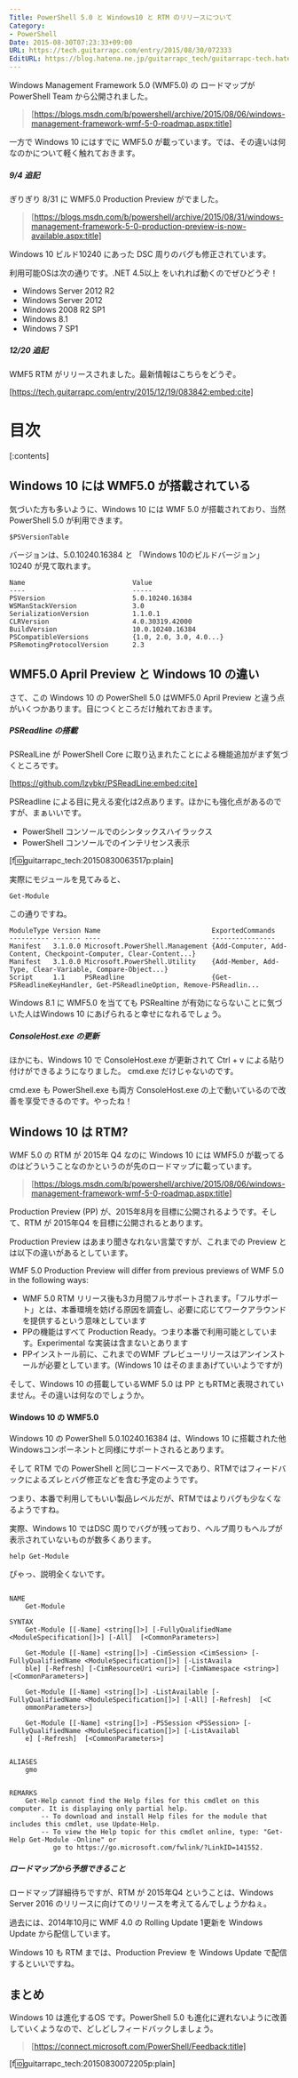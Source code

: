 ```yaml
---
Title: PowerShell 5.0 と Windows10 と RTM のリリースについて
Category:
- PowerShell
Date: 2015-08-30T07:23:33+09:00
URL: https://tech.guitarrapc.com/entry/2015/08/30/072333
EditURL: https://blog.hatena.ne.jp/guitarrapc_tech/guitarrapc-tech.hatenablog.com/atom/entry/6653458415119489085
---
```


Windows Management Framework 5.0 (WMF5.0) の ロードマップが PowerShell Team から公開されました。

> [https://blogs.msdn.com/b/powershell/archive/2015/08/06/windows-management-framework-wmf-5-0-roadmap.aspx:title]

一方で Windows 10 にはすでに WMF5.0 が載っています。では、その違いは何なのかについて軽く触れておきます。

##### 9/4 追記

ぎりぎり 8/31 に WMF5.0 Production Preview がでました。

> [https://blogs.msdn.com/b/powershell/archive/2015/08/31/windows-management-framework-5-0-production-preview-is-now-available.aspx:title]

Windows 10 ビルド10240 にあった DSC 周りのバグも修正されています。

利用可能OSは次の通りです。.NET 4.5以上 をいれれば動くのでぜひどうぞ！

- Windows Server 2012 R2
- Windows Server 2012
- Windows 2008 R2 SP1
- Windows 8.1
- Windows 7 SP1

##### 12/20 追記

WMF5 RTM がリリースされました。最新情報はこちらをどうぞ。

[https://tech.guitarrapc.com/entry/2015/12/19/083842:embed:cite]

# 目次

[:contents]

Windows 10 には WMF5.0 が搭載されている
----

気づいた方も多いように、Windows 10 には WMF 5.0 が搭載されており、当然PowerShell 5.0 が利用できます。

```
$PSVersionTable
```

バージョンは、5.0.10240.16384 と 「Windows 10のビルドバージョン」 10240 が見て取れます。

```
Name                           Value
----                           -----
PSVersion                      5.0.10240.16384
WSManStackVersion              3.0
SerializationVersion           1.1.0.1
CLRVersion                     4.0.30319.42000
BuildVersion                   10.0.10240.16384
PSCompatibleVersions           {1.0, 2.0, 3.0, 4.0...}
PSRemotingProtocolVersion      2.3
```

WMF5.0 April Preview と Windows 10 の違い
----

さて、この Windows 10 の PowerShell 5.0 はWMF5.0 April Preview と違う点がいくつかあります。目につくところだけ触れておきます。

##### PSReadline の搭載

PSRealLine が PowerShell Core に取り込まれたことによる機能追加がまず気づくところです。

[https://github.com/lzybkr/PSReadLine:embed:cite]

PSReadline による目に見える変化は2点あります。ほかにも強化点があるのですが、まぁいいです。

- PowerShell コンソールでのシンタックスハイラックス
- PowerShell コンソールでのインテリセンス表示

[f:id:guitarrapc_tech:20150830063517p:plain]


実際にモジュールを見てみると、

```
Get-Module
```

この通りですね。

```
ModuleType Version Name                            ExportedCommands                                                    
---------- ------- ----                            ----------------                                                    
Manifest   3.1.0.0 Microsoft.PowerShell.Management {Add-Computer, Add-Content, Checkpoint-Computer, Clear-Content...}  
Manifest   3.1.0.0 Microsoft.PowerShell.Utility    {Add-Member, Add-Type, Clear-Variable, Compare-Object...}           
Script     1.1     PSReadline                      {Get-PSReadlineKeyHandler, Get-PSReadlineOption, Remove-PSReadlin...
```

Windows 8.1 に WMF5.0 を当てても PSRealtine が有効にならないことに気づいた人はWindows 10 にあげられると幸せになれるでしょう。

##### ConsoleHost.exe の更新

ほかにも、Windows 10 で ConsoleHost.exe が更新されて Ctrl + v による貼り付けができるようになりました。 cmd.exe だけじゃないのです。

cmd.exe も PowerShell.exe も両方 ConsoleHost.exe の上で動いているので改善を享受できるのです。やったね！


Windows 10 は RTM?
----

WMF 5.0 の RTM が 2015年 Q4 なのに Windows 10 には WMF5.0 が載ってるのはどういうことなのかというのが先のロードマップに載っています。

> [https://blogs.msdn.com/b/powershell/archive/2015/08/06/windows-management-framework-wmf-5-0-roadmap.aspx:title]

Production Preview (PP) が、2015年8月を目標に公開されるようです。そして、RTM が 2015年Q4 を目標に公開されるとあります。

Production Preview はあまり聞きなれない言葉ですが、これまでの Preview とは以下の違いがあるとしています。

WMF 5.0 Production Preview will differ from previous previews of WMF 5.0 in the following ways:

- WMF 5.0 RTM リリース後も3カ月間フルサポートされます。「フルサポート」とは、本番環境を妨げる原因を調査し、必要に応じてワークアラウンドを提供するという意味としています
- PPの機能はすべて Production Ready。つまり本番で利用可能としています。Experimental な実装は含まないとあります
- PPインストール前に、これまでのWMF プレビューリリースはアンインストールが必要としています。(Windows 10 はそのままあげていいようですが)

そして、Windows 10 の搭載しているWMF 5.0 は PP ともRTMと表現されていません。その違いは何なのでしょうか。


#### Windows 10 の WMF5.0 

Windows 10 の PowerShell 5.0.10240.16384 は、Windows 10 に搭載された他Windowsコンポーネントと同様にサポートされるとあります。

そして RTM での PowerShell と同じコードベースであり、RTMではフィードバックによるズレとバグ修正などを含む予定のようです。

つまり、本番で利用してもいい製品レベルだが、RTMではよりバグも少なくなるようですね。

実際、Windows 10 ではDSC 周りでバグが残っており、ヘルプ周りもヘルプが表示されていないものが数多くあります。

```
help Get-Module
```

ぴゃっ、説明全くないです。

```

NAME
    Get-Module
    
SYNTAX
    Get-Module [[-Name] <string[]>] [-FullyQualifiedName <ModuleSpecification[]>] [-All]  [<CommonParameters>]
    
    Get-Module [[-Name] <string[]>] -CimSession <CimSession> [-FullyQualifiedName <ModuleSpecification[]>] [-ListAvaila
    ble] [-Refresh] [-CimResourceUri <uri>] [-CimNamespace <string>]  [<CommonParameters>]
    
    Get-Module [[-Name] <string[]>] -ListAvailable [-FullyQualifiedName <ModuleSpecification[]>] [-All] [-Refresh]  [<C
    ommonParameters>]
    
    Get-Module [[-Name] <string[]>] -PSSession <PSSession> [-FullyQualifiedName <ModuleSpecification[]>] [-ListAvailabl
    e] [-Refresh]  [<CommonParameters>]
    

ALIASES
    gmo
    

REMARKS
    Get-Help cannot find the Help files for this cmdlet on this computer. It is displaying only partial help.
        -- To download and install Help files for the module that includes this cmdlet, use Update-Help.
        -- To view the Help topic for this cmdlet online, type: "Get-Help Get-Module -Online" or 
           go to https://go.microsoft.com/fwlink/?LinkID=141552.

```

##### ロードマップから予想できること

ロードマップ詳細待ちですが、RTM が 2015年Q4 ということは、Windows Server 2016 のリリースに向けてのリリースを考えてるんでしょうかねぇ。

過去には、2014年10月に WMF 4.0 の Rolling Update 1更新を Windows Update から配信しています。

Windows 10 も RTM までは、Production Preview を Windows Update で配信するといいですね。

まとめ
----

Windows 10 は進化するOS です。PowerShell 5.0 も進化に遅れないように改善していくようなので、どしどしフィードバックしましょう。

> [https://connect.microsoft.com/PowerShell/Feedback:title]


[f:id:guitarrapc_tech:20150830072205p:plain]
